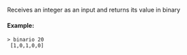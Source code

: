 Receives an integer as an input and returns its value in binary

#### Example:
```
> binario 20
 [1,0,1,0,0]
```